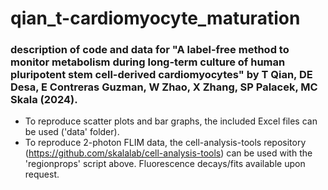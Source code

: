 # qian_t-cardiomyocyte_maturation
### description of code and data for "A label-free method to monitor metabolism during long-term culture of human pluripotent stem cell-derived cardiomyocytes" by T Qian, DE Desa, E Contreras Guzman, W Zhao, X Zhang, SP Palacek, MC Skala (2024).

* To reproduce scatter plots and bar graphs, the included Excel files can be used ('data' folder).
* To reproduce 2-photon FLIM data, the cell-analysis-tools repository (https://github.com/skalalab/cell-analysis-tools) can be used with the 'regionprops' script above. Fluorescence decays/fits available upon request.


